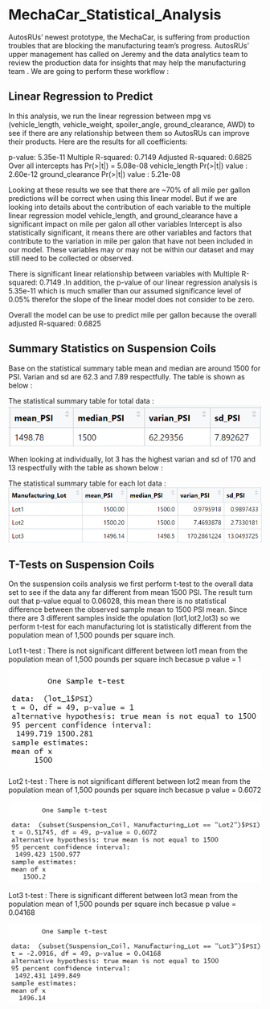 # MechaCar_Statistical_Analysis
AutosRUs’ newest prototype, the MechaCar, is suffering from production troubles that are blocking the manufacturing team’s progress. AutosRUs’ upper management has called on Jeremy and the data analytics team to review the production data for insights that may help the manufacturing team . We are going to perform these workflow :

## Linear Regression to Predict
In this analysis, we run the linear regression between mpg vs (vehicle_length, vehicle_weight, spoiler_angle, ground_clearance, AWD) to see if there are any relationship between them so AutosRUs can improve their products. Here are the results for all coefficients:
  
  p-value: 5.35e-11
  Multiple R-squared:  0.7149
  Adjusted R-squared:  0.6825
  Over all intercepts has Pr(>|t|) = 5.08e-08
  vehicle_length Pr(>|t|) value : 2.60e-12
  ground_clearance Pr(>|t|) value : 5.21e-08
  
  
   Looking at these results we see that there are ~70% of all mile per gallon predictions will be correct when using this linear model. But if we are looking into details        about   the contribution of each variable to the multiple linear regression model vehicle_length, and ground_clearance have a significant impact on mile per galon all        other variables
   Intercept is also statistically significant, it means there are other variables and factors that contribute to the variation in mile per galon that have not been included    in our model. These variables may or may not be within our dataset and may still need to be collected or observed.
  
  There is significant linear relationship between variables with Multiple R-squared:  0.7149 .In addition, the p-value of our linear regression analysis is 5.35e-11 which is   much smaller than our assumed significance level of 0.05% therefor the slope of the linear model does not consider to be zero.
  
  Overall the model can be use to predict mile per gallon because the overall adjusted R-squared:  0.6825
  
  ## Summary Statistics on Suspension Coils
  
  Base on the statistical summary table mean and median are around 1500 for PSI. Varian and sd are 62.3 and 7.89 respectfully. The table is shown as below :
  
  The statistical summary table for total data : 
  ![alt text][Image1]
  
  [Image1]: https://github.com/ttan0408/MechaCar_Statistical_Analysis/blob/main/summarize_total.PNG "tatistical summary table for total"
  
  When looking at individually, lot 3 has the highest varian and sd of 170 and 13 respectfully with the table as shown below :
  
  The statistical summary table for each lot data : 
  ![alt text][Image2]
  
  [Image2]: https://github.com/ttan0408/MechaCar_Statistical_Analysis/blob/main/summarize_each_lot.PNG "tatistical summary table for each lot"
  
  ## T-Tests on Suspension Coils
  On the suspension coils analysis we first perform t-test to the overall data set to see if the data any far different from mean 1500 PSI. The result turn out that p-value     equal to 0.06028, this mean there is no statistical difference between the observed sample mean to 1500 PSI mean. Since there are 3 different samples inside the opulation     (lot1,lot2,lot3) so we perform t-test for each manufacturing lot is statistically different from the population mean of 1,500 pounds per square inch.
  
  Lot1 t-test : There is not significant different between lot1 mean from the population mean of 1,500 pounds per square inch becasue p value = 1
  
  ![alt text][Image3]
  
  [Image3]: https://github.com/ttan0408/MechaCar_Statistical_Analysis/blob/main/Manufacturing_Lot_1_Statistical.PNG "Lot1 t-test"
  
  Lot2 t-test : There is not significant different between lot2 mean from the population mean of 1,500 pounds per square inch becasue p value = 0.6072
  
  ![alt text][Image4]
  
  [Image4]: https://github.com/ttan0408/MechaCar_Statistical_Analysis/blob/main/Manufacturing_Lot_2_Statistical.PNG "Lot2 t-test"
  
  Lot3 t-test : There is significant different between lot3 mean from the population mean of 1,500 pounds per square inch becasue p value = 0.04168
  
  ![alt text][Image5]
  
  [Image5]: https://github.com/ttan0408/MechaCar_Statistical_Analysis/blob/main/Manufacturing_Lot_3_Statistical.PNG "Lot3 t-test"
  
  
  
  
  
